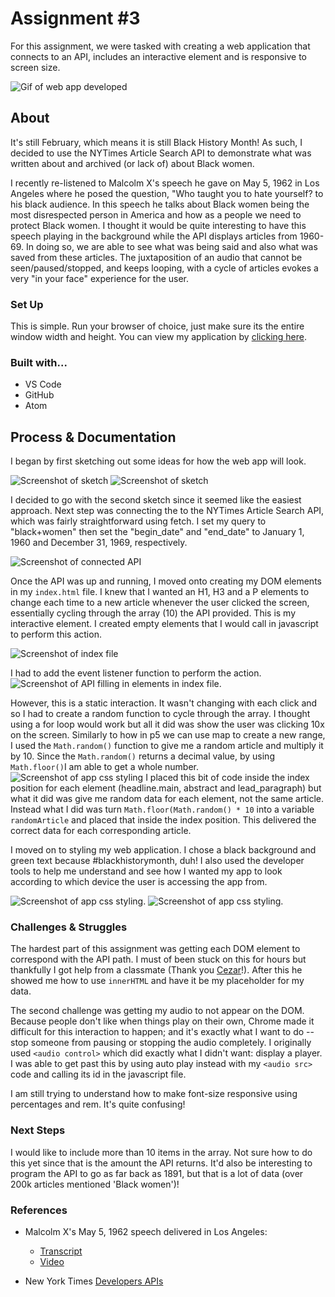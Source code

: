 # Assignment #3
For this assignment, we were tasked with creating a web application that connects to an API, includes an interactive element and is responsive to screen size.

![Gif of web app developed](images/apimalcolmx.gif)


## About
It's still February, which means it is still Black History Month! As such, I decided to use the NYTimes Article Search API to demonstrate what was written about and archived (or lack of) about Black women.

I recently re-listened to Malcolm X's speech he gave on May 5, 1962 in Los Angeles where he posed the question, "Who taught you to hate yourself? to his black audience. In this speech he talks about Black women being the most disrespected person in America and how as a people we need to protect Black women. I thought it would be quite interesting to have this speech playing in the background while the API displays articles from 1960-69. In doing so, we are able to see what was being said and also what was saved from these articles. The juxtaposition of an audio that cannot be seen/paused/stopped, and keeps looping, with a cycle of articles evokes a very "in your face" experience for the user.

### Set Up
This is simple. Run your browser of choice, just make sure its the entire window width and height. You can view my application by [clicking here](https://blatinegra-assignment-3.glitch.me/).

### Built with...
* VS Code
* GitHub
* Atom

## Process & Documentation
I began by first sketching out some ideas for how the web app will look.

![Screenshot of sketch](images/sketch2.png)
![Screenshot of sketch](images/sketch3.png)

I decided to go with the second sketch since it seemed like the easiest approach. Next step was connecting the to the NYTimes Article Search API, which was fairly straightforward using fetch. I set my query to "black+women" then set the "begin_date" and "end_date" to January 1, 1960 and December 31, 1969, respectively.

![Screenshot of connected API](images/APIconnect.png)

Once the API was up and running, I moved onto creating my DOM elements in my ```index.html``` file. I knew that I wanted an H1, H3 and a P elements to change each time to a new article whenever the user clicked the screen, essentially cycling through the array (10) the API provided. This is my interactive element. I created empty elements that I would call in javascript to perform this action.

![Screenshot of index file](images/index.png)

I had to add the event listener function to perform the action.
![Screenshot of API filling in elements in index file](images/apidisplay.png).

However, this is a static interaction. It wasn't changing with each click and so I had to create a random function to cycle through the array. I thought using a for loop would work but all it did was show the user was clicking 10x on the screen. Similarly to how in p5 we can use map to create a new range, I used the ```Math.random()``` function to give me a random article and multiply it by 10. Since the ```Math.random()``` returns a decimal value, by using ```Math.floor()```I am able to get a whole number.
![Screenshot of app css styling](images/incorrectrandom.png)
I placed this bit of code inside the index position for each element (headline.main, abstract and lead_paragraph) but what it did was give me random data for each element, not the same article. Instead what I did was turn ```Math.floor(Math.random() * 10``` into a variable ```randomArticle``` and placed that inside the index position. This delivered the correct data for each corresponding article.

I moved on to styling my web application. I chose a black background and green text because #blackhistorymonth, duh! I also used the developer tools to help me understand and see how I wanted my app to look according to which device the user is accessing the app from.

![Screenshot of app css styling](images/cssstyling.png).
![Screenshot of app css styling](images/responsiveness.png).


### Challenges & Struggles
The hardest part of this assignment was getting each DOM element to correspond with the API path. I must of been stuck on this for hours but thankfully I got help from a classmate (Thank you [Cezar](https://cezar.io/)!). After this he showed me how to use ```innerHTML``` and have it be my placeholder for my data.

The second challenge was getting my audio to not appear on the DOM. Because people don't like when things play on their own, Chrome made it difficult for this interaction to happen; and it's exactly what I want to do -- stop someone from pausing or stopping the audio completely. I originally used ```<audio control>``` which did exactly what I didn't want: display a player. I was able to get past this by using auto play instead with my ```<audio src>``` code and calling its id in the javascript file.

I am still trying to understand how to make font-size responsive using percentages and rem. It's quite confusing!

### Next Steps
I would like to include more than 10 items in the array. Not sure how to do this yet since that is the amount the API returns. It'd also be interesting to program the API to go as far back as 1891, but that is a lot of data (over 200k articles mentioned 'Black women')!

### References
* Malcolm X's May 5, 1962 speech delivered in Los Angeles:

  * [Transcript](https://genius.com/Malcolm-x-who-taught-you-to-hate-yourself-annotated)
  * [Video](https://www.youtube.com/watch?v=sCSOiN_38nE)


* New York Times [Developers APIs](https://developer.nytimes.com/apis)
